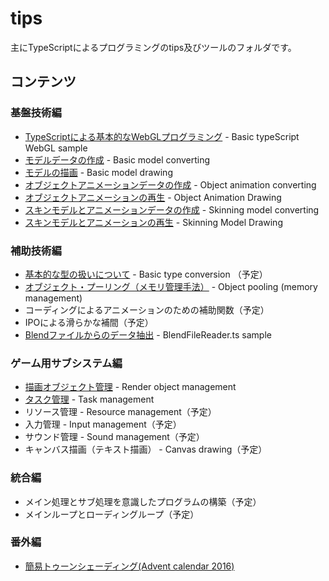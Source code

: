 # tips

主にTypeScriptによるプログラミングのtips及びツールのフォルダです。

## コンテンツ

### 基盤技術編
- [TypeScriptによる基本的なWebGLプログラミング](./basic_webgl_ts/) - Basic typeScript WebGL sample
- [モデルデータの作成](./basic_model_converting/) - Basic model converting
- [モデルの描画](./basic_model_drawing/) - Basic model drawing
- [オブジェクトアニメーションデータの作成](./object_animation_converting/) - Object animation converting
- [オブジェクトアニメーションの再生](./object_animation_drawing/) - Object Animation Drawing
- [スキンモデルとアニメーションデータの作成](./skinning_model_converting/) - Skinning model converting
- [スキンモデルとアニメーションの再生](./skinning_model_drawing/) - Skinning Model Drawing

### 補助技術編
- [基本的な型の扱いについて](./basic_type_conversion/) - Basic type conversion （予定）
- [オブジェクト・プーリング（メモリ管理手法）](./object_pooling/) - Object pooling (memory management)
- コーディングによるアニメーションのための補助関数（予定）
- IPOによる滑らかな補間（予定）
- [Blendファイルからのデータ抽出](./blend_file_reader_sample/) - BlendFileReader.ts sample

### ゲーム用サブシステム編
- [描画オブジェクト管理](./render_object_management/) - Render object management
- [タスク管理](./task_management/) - Task management
- リソース管理 - Resource management（予定）
- 入力管理 - Input management（予定）
- サウンド管理 - Sound management（予定）
- キャンバス描画（テキスト描画） - Canvas drawing（予定）

### 統合編
- メイン処理とサブ処理を意識したプログラムの構築（予定）
- メインループとローディングループ（予定）

### 番外編
- [簡易トゥーンシェーディング(Advent calendar 2016)](./complex_toon_drawing/)
